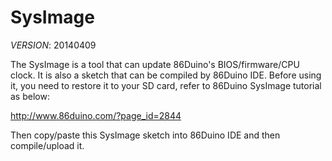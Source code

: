 SysImage
========

_VERSION_: 20140409

The SysImage is a tool that can update 86Duino's BIOS/firmware/CPU clock. It is also a sketch that can be compiled by 86Duino IDE. Before using it, you need to restore it to your SD card, refer to 86Duino SysImage tutorial as below:

http://www.86duino.com/?page_id=2844

Then copy/paste this SysImage sketch into 86Duino IDE and then compile/upload it.
